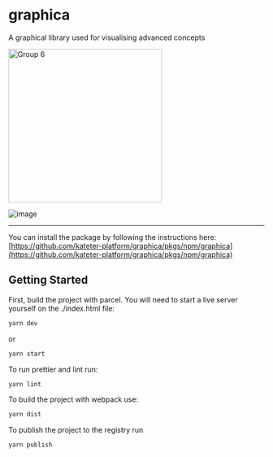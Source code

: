 # graphica

A graphical library used for visualising advanced concepts

<img width="302" alt="Group 6" src="https://github.com/kateter-platform/graphica/assets/37273026/73757c15-87f9-4cf2-beb9-e5cb9ccc0322">

![image](https://github.com/kateter-platform/graphica/assets/113468143/f8b31058-b842-446d-b09e-ba57fbed4fbf)

---

You can install the package by following the instructions here: [https://github.com/kateter-platform/graphica/pkgs/npm/graphica](https://github.com/kateter-platform/graphica/pkgs/npm/graphica)

## Getting Started

First, build the project with parcel. You will need to start a live server yourself on the ./index.html file:

```bash
yarn dev
```

or

```bash
yarn start
```

To run prettier and lint run:

```bash
yarn lint
```

To build the project with webpack use:

```bash
yarn dist
```

To publish the project to the registry run

```bash
yarn publish
```
